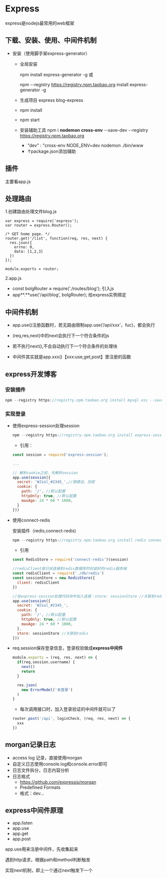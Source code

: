 # Express

express是nodejs最常用的web框架

## 下载、安装、使用、中间件机制

- 安装（使用脚手架express-generator）
  - 全局安装
  
    npm install express-generator -g  或 
  
    npm --registry https://registry.npm.taobao.org install express-generator -g
  
  - 生成项目  express blog-express
  
  - npm install
  
  - npm start
  
  - 安装辅助工具  npm i **nodemon** **cross-env** --save-dev --registry https://registry.npm.taobao.org
  
    - "dev" : "cross-env NODE_ENV=dev nodemon ./bin/www
    - ↑package.json添加辅助



## 插件

主要看app.js

## 处理路由

1.创建路由处理文件blog.js

```
var express = require('express');
var router = express.Router();

/* GET home page. */
router.get('/list', function(req, res, next) {
  res.json({
    errno: 0,
    data: [1,2,3]
  })
});

module.exports = router;
```

2.app.js

- const bolgRouter **=** require('./routes/blog');  引入js
- app**.**use('/api/blog', bolgRouter);  给express实例绑定

## 中间件机制

- app.use()注册函数时，若无路由限制app.use(‘/api/xxx’，fuc)，都会执行

- (req,res,next)中的next会执行下一个符合条件的js
- 若不执行next(),不会自动执行下一个符合条件的处理块

- 中间件其实就是app.xxx()【xxx:use,get,post】里注册的函数

## express开发博客

### 安装插件

```javascript
npm --registry https://registry.npm.taobao.org install mysql xss --save
```

### 实现登录

- 使用express-session处理session

  ```javascript
  npm --registry https://registry.npm.taobao.org install express-session --save
  ```

  - 引用：

  ```javascript
  const session = require('express-session');
  
  ...
  
  // 解析cookie之前，先解析session
  app.use(session({
    secret: 'WJiol_#2345_',//随便设，加密
    cookie: {
      path: '/', //默认配置
      httpOnly: true, //默认配置
      maxAge: 24 * 60 * 1000,
    }
  }))
  ```

- 使用connect-redis

  安装插件（redis,connect-redis)

  ```javascript
  npm --registry https://registry.npm.taobao.org install redis connect-redis --save
  ```

  - 引用

  ```javascript
  const RedisStore = require('connect-redis')(session)
  
  //redisClient是已经连接到redis数据库的封装好的redis服务端
  const redisClient = require('./db/redis')
  const sessionStore = new RedisStore({
    client: redisClient
  })
  
  //在express-session处理代码块中加入连接：store: sessionStore //关联到redis
  app.use(session({
    secret: 'WJiol_#2345_',
    cookie: {
      path: '/', //默认配置
      httpOnly: true, //默认配置
      maxAge: 24 * 60 * 1000,
    },
    store: sessionStore //关联到redis
  }))
  ```

- req.session保存登录信息，登录校验做成**express中间件**

  ```javascript
  module.exports = (req, res, next) => {
    if(req,session,username) {
      next()
      return
    }
  
    res.json(
      new ErrorModel('未登录')
    )
  }
  ```

  - 每次调用接口时，加入登录验证的中间件就可以了

  ```javascript
  router.post('/api', loginCheck, (req, res, next) => {
    xxx
  })
  ```

  

## morgan记录日志

- access log 记录，直接使用morgan
- 自定义日志使用console.log和console.error即可
- 日志文件拆分，日志内容分析
- 日志格式
  - https://github.com/expressjs/morgan
  - Predefined Formats
  - 格式：dev...

## express中间件原理

- app.listen
- app.use
- app.get
- app.post

app.use用来注册中间件，先收集起来

遇到http请求，根据path和method判断触发

实现next机制，即上一个通过next触发下一个